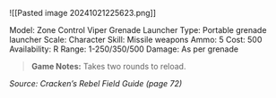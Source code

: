 ![[Pasted image 20241021225623.png]]

Model: Zone Control Viper Grenade Launcher
Type: Portable grenade launcher
Scale: Character
Skill: Missile weapons
Ammo: 5
Cost: 500
Availability: R
Range: 1-250/350/500
Damage: As per grenade

> **Game Notes:** 
> Takes two rounds to reload.


*Source: Cracken’s Rebel Field Guide (page 72)*